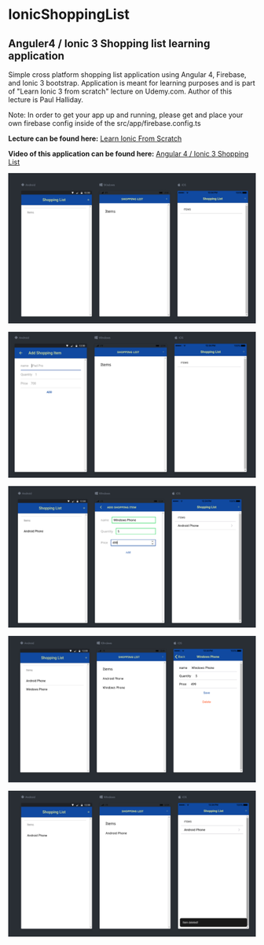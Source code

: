 # IonicShoppingList
## **Anguler4 / Ionic 3 Shopping list learning application**
Simple cross platform shopping list application using Angular 4, Firebase, and Ionic 3 bootstrap. Application is meant for learning purposes and is part of "Learn Ionic 3 from scratch" lecture on Udemy.com. Author of this lecture is Paul Halliday.

Note: In order to get your app up and running, please get and place your own firebase config inside of the src/app/firebase.config.ts

**Lecture can be found here:** 
[Learn Ionic From Scratch](https://www.udemy.com/learn-ionic-3-from-scratch)

**Video of this application can be found here:**
[Angular 4 / Ionic 3 Shopping List](https://youtu.be/urtgEl5ZSJo)

![Shopping List Home](https://raw.githubusercontent.com/GettinDatFoShow/IonicShoppingList/master/shopping_pics/shoppinglist1.png)

![Shopping List Add 1](https://raw.githubusercontent.com/GettinDatFoShow/IonicShoppingList/master/shopping_pics/shopping2.png)

![Shopping List Add 2](https://raw.githubusercontent.com/GettinDatFoShow/IonicShoppingList/master/shopping_pics/shopping3.png)

![Shopping List Edit](https://github.com/GettinDatFoShow/IonicShoppingList/blob/master/shopping_pics/shopping4.png)

![Shopping List Delete](https://raw.githubusercontent.com/GettinDatFoShow/IonicShoppingList/master/shopping_pics/shopping5.png)

